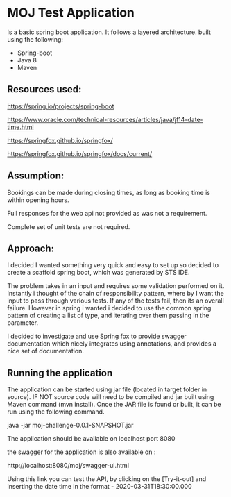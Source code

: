 # MOJ Test Application

Is a basic spring boot application. It follows a layered architecture. built using the following:

* Spring-boot
* Java 8
* Maven

## Resources used:

https://spring.io/projects/spring-boot

https://www.oracle.com/technical-resources/articles/java/jf14-date-time.html

https://springfox.github.io/springfox/

https://springfox.github.io/springfox/docs/current/

## Assumption:

Bookings can be made during closing times, as long as booking time is within opening hours.

Full responses for the web api not provided as was not a requirement.

Complete set of unit tests are not required. 

## Approach:

I decided I wanted something very quick and easy to set up so decided to create a scaffold spring boot, which was generated by STS IDE.

The problem takes in an input and requires some validation performed on it. Instantly i thought of the chain of responsibility pattern, where by
I want the input to pass through various tests. If any of the tests fail, then its an overall failure. However in spring i wanted i decided to use 
the common spring pattern of creating a list of type, and iterating over them passing in the parameter. 

I decided to investigate and use Spring fox to provide swagger documentation which nicely integrates using annotations, and provides a nice set of 
documentation.


## Running the application

The application can be started using jar file (located in target folder in source). IF NOT source code will need to be compiled and jar built using Maven command (mvn install). Once the JAR file is found or built, it can be run using the following command.

java -jar moj-challenge-0.0.1-SNAPSHOT.jar

The application should be available on localhost port 8080

the swagger for the application is also available on :

http://localhost:8080/moj/swagger-ui.html

Using this link you can test the API, by clicking on the [Try-it-out] and inserting the date time in the format - 2020-03-31T18:30:00.000 

